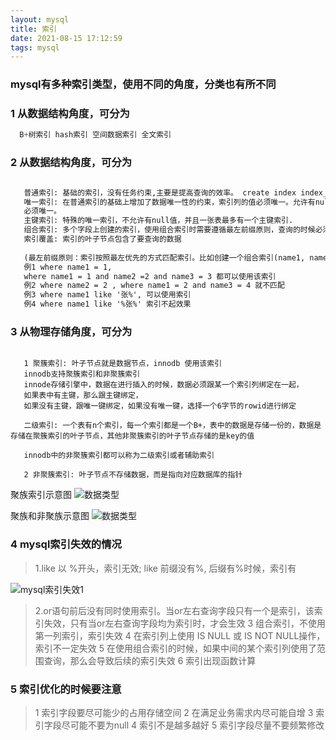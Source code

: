 ```yaml
---
layout: mysql
title: 索引
date: 2021-08-15 17:12:59
tags: mysql
---
```


### mysql有多种索引类型，使用不同的角度，分类也有所不同

### 1 从数据结构角度，可分为
```java
  B+树索引 hash索引 空间数据索引 全文索引

```

   
  
### 2 从数据结构角度，可分为

```xml

   普通索引: 基础的索引，没有任务约束,主要是提高查询的效率。 create index index_name on table(column(length)
   唯一索引: 在普通索引的基础上增加了数据唯一性的约束，索引列的值必须唯一。允许有null值.如果一个唯一索引同时还有组合索引，那么表示列值的组合
   必须唯一。
   主键索引: 特殊的唯一索引，不允许有null值，并且一张表最多有一个主键索引.
   组合索引: 多个字段上创建的索引，使用组合索引时需要遵循最左前缀原则，查询的时候必须要从左向右匹配
   索引覆盖: 索引的叶子节点包含了要查询的数据
   
   (最左前缀原则：索引按照最左优先的方式匹配索引。比如创建一个组合索引(name1, name2, namer) 查询条件:
   例1 where name1 = 1, 
   where name1 = 1 and name2 =2 and name3 = 3 都可以使用该索引
   例2 where name2 = 2 , where name1 = 2 and name3 = 4 就不匹配 
   例3 where name1 like '张%', 可以使用索引
   例4 where name1 like '%张%' 索引不起效果
```



### 3 从物理存储角度，可分为

```
    
   1 聚簇索引: 叶子节点就是数据节点，innodb 使用该索引 
   innodb支持聚簇索引和非聚簇索引
   innode存储引擎中，数据在进行插入的时候，数据必须跟某一个索引列绑定在一起，
   如果表中有主键，那么跟主键绑定，
   如果没有主键，跟唯一键绑定，如果没有唯一键，选择一个6字节的rowid进行绑定

   二级索引: 一个表有n个索引，每一个索引都是一个B+，表中的数据是存储一份的，数据是存储在聚簇索引的叶子节点，其他非聚簇索引的叶子节点存储的是key的值

   innodb中的非聚簇索引都可以称为二级索引或者辅助索引

   2 非聚簇索引: 叶子节点不存储数据，而是指向对应数据库的指针

```
聚族索引示意图
![数据类型](/../../static/mysql/B+树示意图.png)

聚族和非聚族示意图
![数据类型](/../../static/mysql/聚族和非聚族原理图.png) 

### 4 mysql索引失效的情况

  
> 1.like 以 %开头，索引无效; like 前缀没有%, 后缀有%时候，索引有 

![mysql索引失效1](/../../static/mysql/mysql索引失效1.jpg)
 > 2.or语句前后没有同时使用索引。当or左右查询字段只有一个是索引，该索引失效，只有当or左右查询字段均为索引时，才会生效
 >3 组合索引，不使用第一列索引，索引失效
 >4 在索引列上使用 IS NULL 或 IS NOT NULL操作，索引不一定失效
 >5 在使用组合索引的时候，如果中间的某个索引列使用了范围查询，那么会导致后续的索引失效
 >6 索引出现函数计算

### 5 索引优化的时候要注意
> 1 索引字段要尽可能少的占用存储空间
> 2 在满足业务需求内尽可能自增
> 3 索引字段尽可能不要为null
> 4 索引不是越多越好
> 5 索引字段尽量不要频繁修改